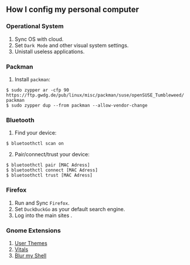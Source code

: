 ## How I config my personal computer

### Operational System
1. Sync OS with cloud.
2. Set `Dark Mode` and other visual system settings.
3. Unistall useless applications.

### Packman
1. Install `packman`:

```
$ sudo zypper ar -cfp 90 https://ftp.gwdg.de/pub/linux/misc/packman/suse/openSUSE_Tumbleweed/ packman
$ sudo zypper dup --from packman --allow-vendor-change
```

### Bluetooth
1. Find your device:
```
$ bluetoothctl scan on
```
2. Pair/connect/trust your device:
```
$ bluetoothctl pair [MAC Adress]
$ bluetoothctl connect [MAC Adress]
$ bluetoothctl trust [MAC Adress]
```

### Firefox
1. Run and Sync `Firefox`.
2. Set `DuckDuckGo` as your default search engine.
3. Log into the main sites .

### Gnome Extensions
1. [User Themes](https://extensions.gnome.org/extension/19/user-themes/)
2. [Vitals](https://extensions.gnome.org/extension/1460/vitals/)
3. [Blur my Shell](https://extensions.gnome.org/extension/3193/blur-my-shell/)
